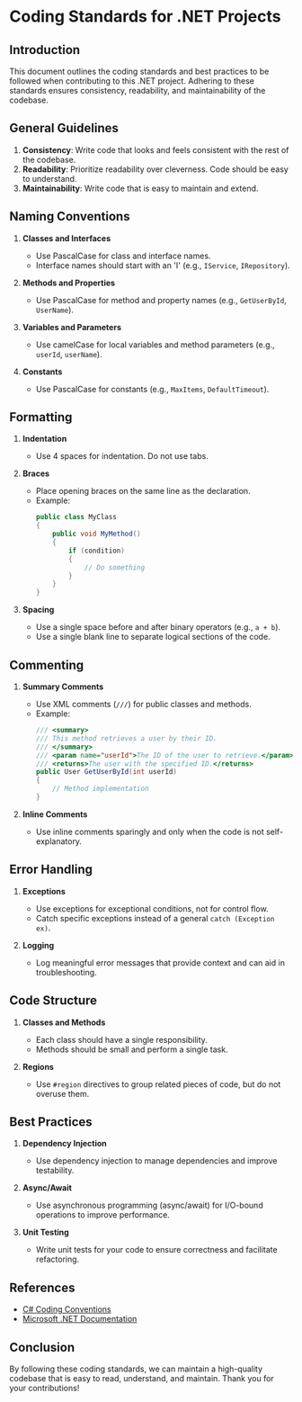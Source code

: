 # Coding Standards for .NET Projects

## Introduction

This document outlines the coding standards and best practices to be followed when contributing to this .NET project. Adhering to these standards ensures consistency, readability, and maintainability of the codebase.

## General Guidelines

1. **Consistency**: Write code that looks and feels consistent with the rest of the codebase.
2. **Readability**: Prioritize readability over cleverness. Code should be easy to understand.
3. **Maintainability**: Write code that is easy to maintain and extend.

## Naming Conventions

1. **Classes and Interfaces**
   - Use PascalCase for class and interface names.
   - Interface names should start with an 'I' (e.g., `IService`, `IRepository`).

2. **Methods and Properties**
   - Use PascalCase for method and property names (e.g., `GetUserById`, `UserName`).

3. **Variables and Parameters**
   - Use camelCase for local variables and method parameters (e.g., `userId`, `userName`).

4. **Constants**
   - Use PascalCase for constants (e.g., `MaxItems`, `DefaultTimeout`).

## Formatting

1. **Indentation**
   - Use 4 spaces for indentation. Do not use tabs.

2. **Braces**
   - Place opening braces on the same line as the declaration.
   - Example:
     ```csharp
     public class MyClass
     {
         public void MyMethod()
         {
             if (condition)
             {
                 // Do something
             }
         }
     }
     ```

3. **Spacing**
   - Use a single space before and after binary operators (e.g., `a + b`).
   - Use a single blank line to separate logical sections of the code.

## Commenting

1. **Summary Comments**
   - Use XML comments (`///`) for public classes and methods.
   - Example:
     ```csharp
     /// <summary>
     /// This method retrieves a user by their ID.
     /// </summary>
     /// <param name="userId">The ID of the user to retrieve.</param>
     /// <returns>The user with the specified ID.</returns>
     public User GetUserById(int userId)
     {
         // Method implementation
     }
     ```

2. **Inline Comments**
   - Use inline comments sparingly and only when the code is not self-explanatory.

## Error Handling

1. **Exceptions**
   - Use exceptions for exceptional conditions, not for control flow.
   - Catch specific exceptions instead of a general `catch (Exception ex)`.

2. **Logging**
   - Log meaningful error messages that provide context and can aid in troubleshooting.

## Code Structure

1. **Classes and Methods**
   - Each class should have a single responsibility.
   - Methods should be small and perform a single task.

2. **Regions**
   - Use `#region` directives to group related pieces of code, but do not overuse them.

## Best Practices

1. **Dependency Injection**
   - Use dependency injection to manage dependencies and improve testability.

2. **Async/Await**
   - Use asynchronous programming (async/await) for I/O-bound operations to improve performance.

3. **Unit Testing**
   - Write unit tests for your code to ensure correctness and facilitate refactoring.

## References

- [C# Coding Conventions](https://docs.microsoft.com/en-us/dotnet/csharp/programming-guide/inside-a-program/coding-conventions)
- [Microsoft .NET Documentation](https://docs.microsoft.com/en-us/dotnet/)

## Conclusion

By following these coding standards, we can maintain a high-quality codebase that is easy to read, understand, and maintain. Thank you for your contributions!

